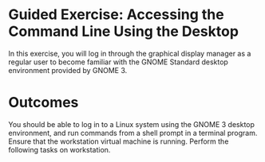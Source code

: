# Guided Exercise: Accessing the Command Line Using the Desktop

In this exercise, you will log in through the graphical display manager as a regular user to become familiar with the GNOME Standard desktop environment provided by GNOME 3.

# Outcomes

You should be able to log in to a Linux system using the GNOME 3 desktop environment, and run commands from a shell prompt in a terminal program.
Ensure that the workstation virtual machine is running. Perform the following tasks on workstation.
